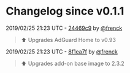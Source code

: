 # Changelog since v0.1.1

2019/02/25 21:23 UTC - [24469c9](https://github.com/hassio-addons/addon-adguard-home/commit/24469c958b2744024763ed480b29e0b1fdf97e62) by [@frenck](https://github.com/frenck)
> :arrow_up: Upgrades AdGuard Home to v0.93 

2019/02/25 21:23 UTC - [8f1ea7f](https://github.com/hassio-addons/addon-adguard-home/commit/8f1ea7ff2d4d2fa48b6e61e42676af8a2029054b) by [@frenck](https://github.com/frenck)
> :arrow_up: Upgrades add-on base image to 2.3.2 

